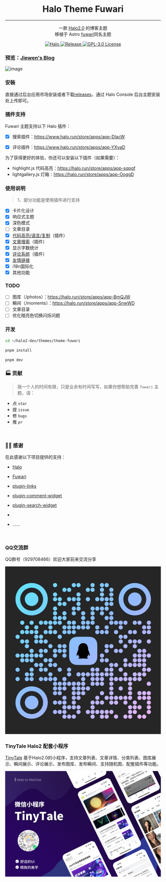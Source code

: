 
<h1 align="center"> Halo Theme Fuwari  </h1>

---

<div align="center">  

一款 [Halo2.0](https://github.com/halo-dev/halo) 的博客主题  
移植于 Astro  [fuwari](https://github.com/saicaca/fuwari)同名主题

</div>

<p class="badge-row" align="center">
  <a href="https://halo.run" target="_blank">
    <img src="https://img.shields.io/badge/dynamic/yaml?label=Halo&query=%24.spec.requires&url=https://raw.githubusercontent.com/jiewenhuang/halo-theme-fuwari/main/theme.yaml&color=113,195,71" alt="Halo"/>
  </a>
  <a href="https://github.com/jiewenhuang/halo-theme-fuwari/releases" target="_blank">
    <img src="https://img.shields.io/github/v/release/jiewenhuang/halo-theme-fuwari" alt="Release"/>
  </a>
  <a href="https://github.com/jiewenhuang/halo-theme-fuwari/blob/main/LICENSE" target="_blank">
<img src="https://img.shields.io/github/license/jiewenhuang/halo-theme-fuwari" alt="GPL-3.0 License">
  </a>  </a>
</p>

### 预览：[Jiewen's Blog](https://www.jiewen.run/?preview-theme=theme-fuwari)
![image](./screenshot/home.png)


### 安裝
直接通过后台应用市场安装或者下载[releases](https://github.com/jiewenhuang/halo-theme-fuwari/releases)，通过 Halo Console 后台主题安装处上传即可。

### 插件支持
Fuwari 主题支持以下 Halo 插件：

- [x] 搜索插件：https://www.halo.run/store/apps/app-DlacW
- [x] 评论插件：https://www.halo.run/store/apps/app-YXyaD


为了获得更好的体验，你还可以安装以下插件（如果需要）：

- highlight.js 代码高亮：https://halo.run/store/apps/app-sqpgf
- lightgallery.js 灯箱：https://halo.run/store/apps/app-OoggD


### 使用说明
> 1、部分功能是使用插件进行支持  
- [x] 卡片化设计
- [x] 响应式主题
- [x] 深色模式
- [ ] 文章目录
- [X] [代码高亮/语言/复制](https://github.com/halo-sigs/plugin-highlightjs)（插件）
- [x] [文章搜索](https://github.com/halo-sigs/plugin-search-widget)（插件）
- [x] 显示字数统计
- [X] [评论系统](https://github.com/halo-sigs/plugin-comment-widget)（插件）
- [x] [友情链接](https://github.com/halo-sigs/plugin-links)
- [x] i18n国际化
- [x] 其他功能

### TODO
- [ ] 图库（/photos）：https://halo.run/store/apps/app-BmQJW
- [ ] 瞬间（/moments）：https://halo.run/store/apps/app-SnwWD
- [ ] 文章目录
- [ ] 优化暗亮色切换闪烁问题
### 开发

```bash
cd ~/halo2-dev/themes/theme-fuwari
```

```bash
pnpm install 
```

```bash
pnpm dev
```

### 🏭 贡献

> 我一个人的时间有限，只是业余有时间写写，如果你想帮助完善 `fuwari` 主题，请：

- 点 `star`
- 提 `issue`
- 修 `bugs`
- 推 `pr`

<br>

### 🙆‍♂️ 感谢

在此感谢以下项目提供的支持：

- [Halo](https://halo.run)
- [Fuwari](https://github.com/saicaca/fuwari)

- [plugin-links](https://github.com/halo-sigs/plugin-links)
- [plugin-comment-widget](https://github.com/halo-sigs/plugin-comment-widget)
- [plugin-search-widget](https://github.com/halo-sigs/plugin-search-widget)
-
- ......

<br>  

### QQ交流群

QQ群号（929708466）欢迎大家前来交流分享

![QQ群](./screenshot/qqGroup.jpg)

### TinyTale Halo2 配套小程序

[TinyTale](https://www.jiewen.run/archives/TinyTale-formal-edition)
基于Halo2.0的小程序，支持文章列表、文章详情、分类列表、图库展示、瞬间展示、评论展示、发布图库、发布瞬间、支持随机图、配套插件等功能。

![TinyTale](./screenshot/tinytale.png)
